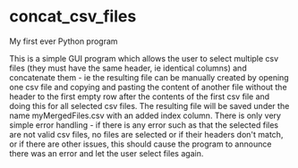 # concat_csv_files
My first ever Python program

This is a simple GUI program which allows the user to select multiple csv files (they must have the same header, ie identical columns) and concatenate them - ie the resulting file can be manually created by opening one csv file and copying and pasting the content of another file without the header to the first empty row after the contents of the first csv file and doing this for all selected csv files. 
The resulting file will be saved under the name myMergedFiles.csv with an added index column. 
There is only very simple error handling - if there is any error such as that the selected files are not valid csv files, no files are selected or if their headers don't match, or if there are other issues, this should cause the program to announce there was an error and let the user select files again.
